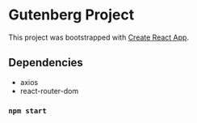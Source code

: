 # Gutenberg Project

This project was bootstrapped with [Create React App](https://github.com/facebook/create-react-app).

## Dependencies

- axios
- react-router-dom

### `npm start`
